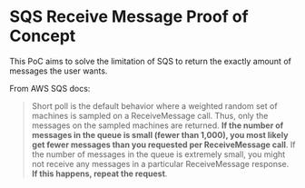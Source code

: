 SQS Receive Message Proof of Concept
====================================

This PoC aims to solve the limitation of SQS to return the exactly amount of messages the user wants.

From AWS SQS docs:

> Short poll is the default behavior where a weighted random set of machines is sampled on a ReceiveMessage call. Thus, only the messages on the sampled machines are returned. **If the number of messages in the queue is small (fewer than 1,000), you most likely get fewer messages than you requested per ReceiveMessage call**. If the number of messages in the queue is extremely small, you might not receive any messages in a particular ReceiveMessage response. **If this happens, repeat the request**.
